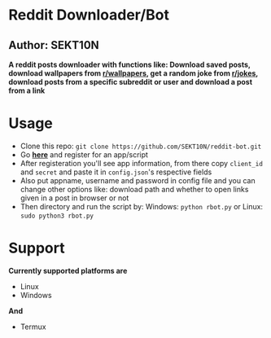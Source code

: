 ﻿# Reddit Downloader/Bot
 ## Author: SEKT10N
 
 **A reddit posts downloader with functions like: Download saved posts, download wallpapers from [**r/wallpapers**](https://www.reddit.com/r/wallpapers), get a random joke from [**r/jokes**](https://www.reddit.com/r/jokes), download posts from a specific subreddit or user and download a post from a link**
 
 # Usage
 - Clone this repo:
 `git clone https://github.com/SEKT10N/reddit-bot.git`
 - Go [**here**](https://www.reddit.com/prefs/apps) and register for an app/script
 - After registeration you'll see app information, from there copy `client_id` and `secret` and paste it in `config.json`'s respective fields
 - Also put appname, username and password in config file and you can change other options like: download path and whether to open links given in a post in browser or not
 - Then directory and run the script by:
 Windows: `python rbot.py` or Linux: `sudo python3 rbot.py`

# Support
**Currently supported platforms are**
- Linux
- Windows

**And**
- Termux
